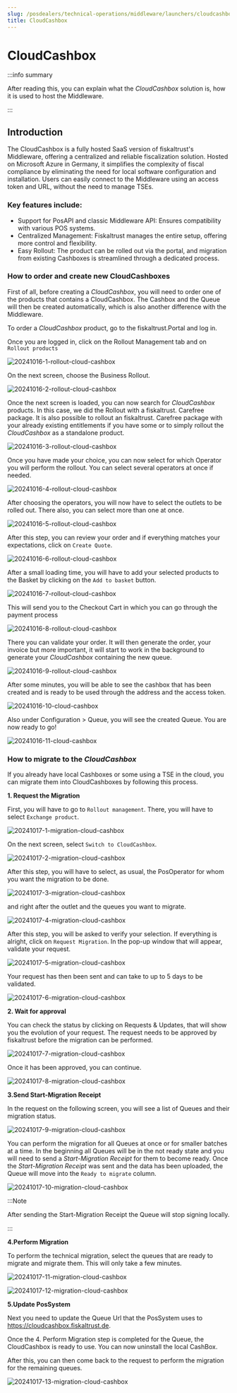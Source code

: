 ```yaml
---
slug: /posdealers/technical-operations/middleware/launchers/cloudcashbox
title: CloudCashbox
---
```


# CloudCashbox

:::info summary

After reading this, you can explain what the _CloudCashbox_ solution is, how it is used to host the Middleware.

:::

## Introduction
The CloudCashbox is a fully hosted SaaS version of fiskaltrust's Middleware, offering a centralized and reliable fiscalization solution. Hosted on Microsoft Azure in Germany, it simplifies the complexity of fiscal compliance by eliminating the need for local software configuration and installation. Users can easily connect to the Middleware using an access token and URL, without the need to manage TSEs.



### Key features include:

- Support for PosAPI and classic Middleware API: Ensures compatibility with various POS systems.
- Centralized Management: Fiskaltrust manages the entire setup, offering more control and flexibility.
- Easy Rollout: The product can be rolled out via the portal, and migration from existing Cashboxes is streamlined through a dedicated process.


### How to order and create new CloudCashboxes

First of all, before creating a _CloudCashbox_, you will need to order one of the products that contains a CloudCashbox. 
The Cashbox and the Queue will then be created automatically, which is also another difference with the Middleware.

To order a  _CloudCashbox_ product, go to the fiskaltrust.Portal and log in.

Once you are logged in, click on the Rollout Management tab and on `Rollout products`

![20241016-1-rollout-cloud-cashbox](https://github.com/user-attachments/assets/9ae51df5-bfc5-4fca-a93f-5d12d6f7c65e)


On the next screen, choose the Business Rollout.

![20241016-2-rollout-cloud-cashbox](https://github.com/user-attachments/assets/3a0dc353-5bb8-42ce-bc23-917d0bd6fde8)


Once the next screen is loaded, you can now search for _CloudCashbox_ products. In this case, we did the Rollout with a fiskaltrust. Carefree package. It is also possible to rollout an fiskaltrust. Carefree package with your already existing entitlements if you have some or to simply rollout the _CloudCashbox_ as a standalone product.

![20241016-3-rollout-cloud-cashbox](https://github.com/user-attachments/assets/309ba6b0-26f0-4215-939c-70ae2c29b80a)


Once you have made your choice, you can now select for which Operator you will perform the rollout. You can select several operators at once if needed.

![20241016-4-rollout-cloud-cashbox](https://github.com/user-attachments/assets/c563f3c3-7e42-4f9b-8ff3-8a70369fab1d)


After choosing the operators, you will now have to select the outlets to be rolled out. There also, you can select more than one at once.

![20241016-5-rollout-cloud-cashbox](https://github.com/user-attachments/assets/bb1a68b0-711d-459c-a3d5-11d5d4aabdcd)


After this step, you can review your order and if everything matches your expectations, click on `Create Quote`.

![20241016-6-rollout-cloud-cashbox](https://github.com/user-attachments/assets/dc6cc622-cb45-48af-b7a0-81e2b7d7e943)


After a small loading time, you will have to add your selected products to the Basket by clicking on the `Add to basket` button.

![20241016-7-rollout-cloud-cashbox](https://github.com/user-attachments/assets/c39c51db-bdc1-4fa1-9900-a86403a35ac8)

This will send you to the Checkout Cart in which you can go through the payment process

![20241016-8-rollout-cloud-cashbox](https://github.com/user-attachments/assets/8fb4a6ee-cead-45cc-ab53-750026896978)

There you can validate your order. It will then generate the order, your invoice but more important, it will start to work in the background to generate your _CloudCashbox_ containing the new queue.

![20241016-9-rollout-cloud-cashbox](https://github.com/user-attachments/assets/ca7193b3-5dbe-422d-b6dd-3d1050c4b910)


After some minutes, you will be able to see the cashbox that has been created and is ready to be used through the address and the access token. 

![20241016-10-cloud-cashbox](https://github.com/user-attachments/assets/9e53c8bb-b243-45c0-a0a4-501afa1ff255)


Also under Configuration > Queue, you will see the created Queue. You are now ready to go!

![20241016-11-cloud-cashbox](https://github.com/user-attachments/assets/ae2420a1-716a-4182-bcf9-ce9d6162b05b)



### How to migrate to the _CloudCashbox_

If you already have local Cashboxes or some using a TSE in the cloud, you can migrate them into CloudCashboxes by following this process.


**1. Request the Migration**


First, you will have to go to `Rollout management`. There, you will have to select `Exchange product`.

![20241017-1-migration-cloud-cashbox](https://github.com/user-attachments/assets/c2430c58-d180-491e-9e86-f2425ac7cfbe)


On the next screen, select `Switch to CloudCashbox`.

![20241017-2-migration-cloud-cashbox](https://github.com/user-attachments/assets/4acb281f-8299-41da-bc74-0c25306c94b3)


After this step, you will have to select, as usual, the PosOperator for whom you want the migration to be done.

![20241017-3-migration-cloud-cashbox](https://github.com/user-attachments/assets/7ea981cc-d3aa-4327-922e-cab26bd1b8e6)


and right after the outlet and the queues you want to migrate.

![20241017-4-migration-cloud-cashbox](https://github.com/user-attachments/assets/0c70e6ee-2738-4f7a-ba08-00131642138c)


After this step, you will be asked to verify your selection. If everything is alright, click on `Request Migration`. In the pop-up window that will appear, validate your request.

![20241017-5-migration-cloud-cashbox](https://github.com/user-attachments/assets/439ea46f-eee1-43e5-b6a7-9b26fbb73126)


Your request has then been sent and can take to up to 5 days to be validated. 

![20241017-6-migration-cloud-cashbox](https://github.com/user-attachments/assets/e7b840ee-f63c-48be-9390-015cd3e6f810)



**2. Wait for approval**


You can check the status by clicking on Requests & Updates, that will show you the evolution of your request. The request needs to be approved by fiskaltrust before the migration can be performed.

![20241017-7-migration-cloud-cashbox](https://github.com/user-attachments/assets/6eac02f8-d6c6-47f6-acca-4641123eec65)


Once it has been approved, you can continue.

![20241017-8-migration-cloud-cashbox](https://github.com/user-attachments/assets/5aa282bb-7a32-4cd4-9d48-fe71db312ef2)



**3.Send Start-Migration Receipt**


In the request on the following screen, you will see a list of Queues and their migration status.

![20241017-9-migration-cloud-cashbox](https://github.com/user-attachments/assets/41b998d9-6f2b-4272-8496-8a765e6bd7c3)


You can perform the migration for all Queues at once or for smaller batches at a time. In the beginning all Queues will be in the not ready state and you will need to send a _Start-Migration Receipt_ for them to become ready. Once the _Start-Migration Receipt_ was sent and the data has been uploaded, the Queue will move into the `Ready to migrate` column.

![20241017-10-migration-cloud-cashbox](https://github.com/user-attachments/assets/9d4a017a-78d0-42c2-9b8c-b1c63ed09f40)


:::Note

After sending the Start-Migration Receipt the Queue will stop signing locally.

:::


**4.Perform Migration**

To perform the technical migration, select the queues that are ready to migrate and migrate them. This will only take a few minutes.

![20241017-11-migration-cloud-cashbox](https://github.com/user-attachments/assets/d2d68b1a-8670-4188-b414-4a8122c81f41)


![20241017-12-migration-cloud-cashbox](https://github.com/user-attachments/assets/c34e40d8-176e-411f-8f44-8e850c3cf087)


**5.Update PosSystem**

Next you need to update the Queue Url that the PosSystem uses to https://cloudcashbox.fiskaltrust.de.

Once the 4. Perform Migration step is completed for the Queue, the CloudCashbox is ready to use. You can now uninstall the local CashBox.

After this, you can then come back to the request to perform the migration for the remaining queues.

![20241017-13-migration-cloud-cashbox](https://github.com/user-attachments/assets/05e676ac-f253-4d7d-87d7-453752a8b875)
